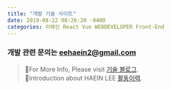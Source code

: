 ```yaml
---
title: "개발 기술 사이트"
date: 2019-08-22 08:26:28 -0400
categories: 이해인 React Vue WEBDEVELOPER Front-End
---
```


### 개발 관련 문의는 eehaein2@gmail.com

>💬For More Info, Please visit [기술 블로그][thekpop].  
>💬Introduction about HAEIN LEE [활동이력][intro].

[intro]: https://blog.theofto.com
[thekpop]:   https://thekpop.net
